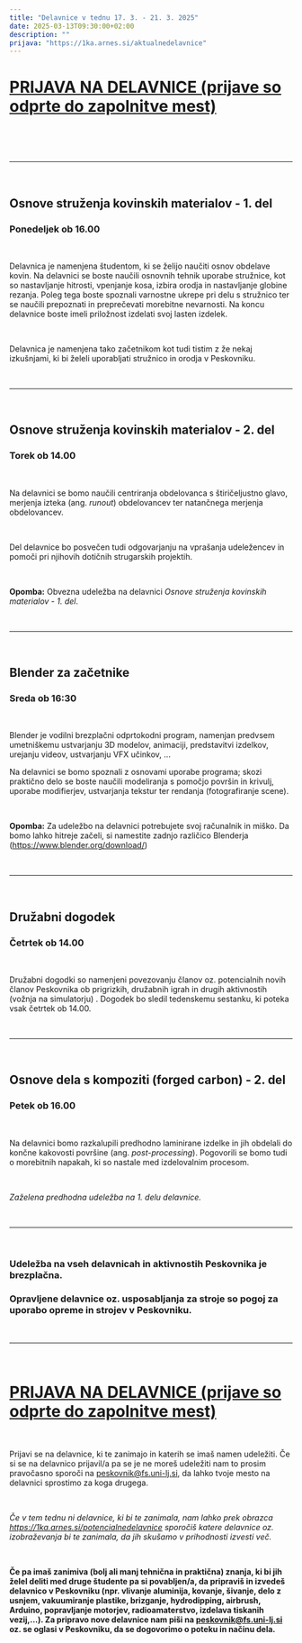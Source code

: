 ```yaml
---
title: "Delavnice v tednu 17. 3. - 21. 3. 2025"
date: 2025-03-13T09:30:00+02:00
description: ""
prijava: "https://1ka.arnes.si/aktualnedelavnice"
---
```


# [PRIJAVA NA DELAVNICE (prijave so odprte do zapolnitve mest)](https://1ka.arnes.si/aktualnedelavnice)

&nbsp;

&nbsp;

---

&nbsp;

## Osnove struženja kovinskih materialov - 1. del
### Ponedeljek ob 16.00

&nbsp;

Delavnica je namenjena študentom, ki se želijo naučiti osnov obdelave kovin. Na delavnici se boste naučili osnovnih tehnik uporabe stružnice, kot so nastavljanje hitrosti, vpenjanje kosa, izbira orodja in nastavljanje globine rezanja. Poleg tega boste spoznali varnostne ukrepe pri delu s stružnico ter se naučili prepoznati in preprečevati morebitne nevarnosti. Na koncu delavnice boste imeli priložnost izdelati svoj lasten izdelek. 

&nbsp;

Delavnica je namenjena tako začetnikom kot tudi tistim z že nekaj izkušnjami, ki bi želeli uporabljati stružnico in orodja v Peskovniku.

&nbsp;

---

&nbsp;

## Osnove struženja kovinskih materialov - 2. del 
### Torek ob 14.00

&nbsp;

Na delavnici se bomo naučili centriranja obdelovanca s štiričeljustno glavo, merjenja izteka (ang. *runout*) obdelovancev ter natančnega merjenja obdelovancev.

&nbsp;

Del delavnice bo posvečen tudi odgovarjanju na vprašanja udeležencev in pomoči pri njihovih dotičnih strugarskih projektih.
 
&nbsp;

**Opomba:** Obvezna udeležba na delavnici *Osnove struženja kovinskih materialov - 1. del*.

&nbsp;

---

&nbsp;

## Blender za začetnike
### Sreda ob 16:30

&nbsp;

Blender je vodilni brezplačni odprtokodni program, namenjan predvsem umetniškemu ustvarjanju 3D modelov, animaciji, predstavitvi izdelkov, urejanju videov, ustvarjanju VFX učinkov, ...

Na delavnici se bomo spoznali z osnovami uporabe programa; skozi praktično delo se boste naučili modeliranja s pomočjo površin in krivulj, uporabe modifierjev, ustvarjanja tekstur ter rendanja (fotografiranje scene).

&nbsp;

**Opomba:** Za udeležbo na delavnici potrebujete svoj računalnik in miško. Da bomo lahko hitreje začeli, si namestite zadnjo različico Blenderja  (https://www.blender.org/download/) 

&nbsp;

<!--- 
![alt text](image.png)

-->

---

&nbsp;

## Družabni dogodek

### Četrtek ob 14.00

&nbsp;

Družabni dogodki so namenjeni povezovanju članov oz. potencialnih novih članov Peskovnika ob prigrizkih, družabnih igrah in drugih aktivnostih (vožnja na simulatorju) . Dogodek bo sledil tedenskemu sestanku, ki poteka vsak četrtek ob 14.00.

&nbsp;

---

&nbsp;

## Osnove dela s kompoziti (forged carbon) - 2. del
### Petek ob 16.00

&nbsp;

Na delavnici bomo razkalupili predhodno laminirane izdelke in jih obdelali do končne kakovosti površine (ang. *post-processing*). Pogovorili se bomo tudi o morebitnih napakah, ki so nastale med izdelovalnim procesom.

&nbsp;

*Zaželena predhodna udeležba na 1. delu delavnice.*

&nbsp;

---

&nbsp;


### Udeležba na vseh delavnicah in aktivnostih Peskovnika je brezplačna. 
### Opravljene delavnice oz. usposabljanja za stroje so pogoj za uporabo opreme in strojev v Peskovniku.

&nbsp;

---

&nbsp;

# [PRIJAVA NA DELAVNICE (prijave so odprte do zapolnitve mest)](https://1ka.arnes.si/aktualnedelavnice)

&nbsp;

Prijavi se na delavnice, ki te zanimajo in katerih se imaš namen udeležiti.
Če si se na delavnico prijavil/a pa se je ne moreš udeležiti nam to prosim pravočasno sporoči na [peskovnik@fs.uni-lj.si](mailto:peskovnik@fs.uni-lj.si), da lahko tvoje mesto na delavnici sprostimo za koga drugega.

&nbsp;

*Če v tem tednu ni delavnice, ki bi te zanimala, nam lahko prek obrazca https://1ka.arnes.si/potencialnedelavnice sporočiš katere delavnice oz. izobraževanja bi te zanimala, da jih skušamo v prihodnosti izvesti več.*

&nbsp;

**Če pa imaš zanimiva (bolj ali manj tehnična in praktična) znanja, ki bi jih želel deliti med druge študente pa si povabljen/a, da pripraviš in izvedeš delavnico v Peskovniku (npr. vlivanje aluminija, kovanje, šivanje, delo z usnjem, vakuumiranje plastike, brizganje, hydrodipping, airbrush, Arduino, popravljanje motorjev, radioamaterstvo, izdelava tiskanih vezij,...). Za pripravo nove delavnice nam piši na [peskovnik@fs.uni-lj.si](mailto:peskovnik@fs.uni-lj.si) oz. se oglasi v Peskovniku, da se dogovorimo o poteku in načinu dela.**

